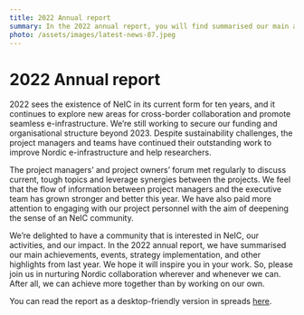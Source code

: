 ```yaml
---
title: 2022 Annual report
summary: In the 2022 annual report, you will find summarised our main achievements, events, strategy implementation, and other highlights from NeIC’s tenth anniversary. We hope this report will inspire you in your work. 
photo: /assets/images/latest-news-87.jpeg
---
```


2022 Annual report
===========================

2022 sees the existence of NeIC in its current form for ten years, and it continues to explore new areas for cross-border collaboration and promote seamless e-infrastructure. We’re still working to secure our funding and organisational structure beyond 2023. Despite sustainability challenges, the project managers and teams have continued their outstanding work to improve Nordic e-infrastructure and help researchers. 

The project managers’ and project owners’ forum met regularly to discuss current, tough topics and leverage synergies between the projects. We feel that the flow of information between project managers and the executive team has grown stronger and better this year. We have also paid more attention to engaging with our project personnel with the aim of deepening the sense of an NeIC community.

We’re delighted to have a community that is interested in NeIC, our activities, and our impact. In the 2022 annual report, we have summarised our main achievements, events, strategy implementation, and other highlights from last year. We hope it will inspire you in your work. So, please join us in nurturing Nordic collaboration wherever and whenever we can. After all, we can achieve more together than by working on our own.

You can read the report as a desktop-friendly version in spreads [here](https://wiki.neic.no/wiki/File:Annual_Report_2022_Spreads.pdf).

